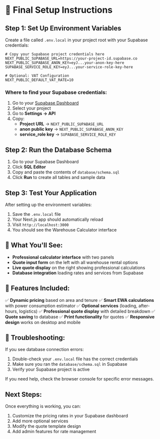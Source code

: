 # 🚀 Final Setup Instructions

## Step 1: Set Up Environment Variables

Create a file called `.env.local` in your project root with your Supabase credentials:

```env
# Copy your Supabase project credentials here
NEXT_PUBLIC_SUPABASE_URL=https://your-project-id.supabase.co
NEXT_PUBLIC_SUPABASE_ANON_KEY=eyJ...your-anon-key-here
SUPABASE_SERVICE_ROLE_KEY=eyJ...your-service-role-key-here

# Optional: VAT Configuration
NEXT_PUBLIC_DEFAULT_VAT_RATE=10
```

### Where to find your Supabase credentials:
1. Go to your [Supabase Dashboard](https://supabase.com/dashboard)
2. Select your project
3. Go to **Settings → API**
4. Copy:
   - **Project URL** → `NEXT_PUBLIC_SUPABASE_URL`
   - **anon public key** → `NEXT_PUBLIC_SUPABASE_ANON_KEY`
   - **service_role key** → `SUPABASE_SERVICE_ROLE_KEY`

## Step 2: Run the Database Schema

1. Go to your Supabase Dashboard
2. Click **SQL Editor**
3. Copy and paste the contents of `database/schema.sql`
4. Click **Run** to create all tables and sample data

## Step 3: Test Your Application

After setting up the environment variables:

1. Save the `.env.local` file
2. Your Next.js app should automatically reload
3. Visit `http://localhost:3000`
4. You should see the Warehouse Calculator interface

## 🎯 What You'll See:

- **Professional calculator interface** with two panels
- **Quote input form** on the left with all warehouse rental options
- **Live quote display** on the right showing professional calculations
- **Database integration** loading rates and services from Supabase

## 🔧 Features Included:

✅ **Dynamic pricing** based on area and tenure
✅ **Smart EWA calculations** with power consumption estimator
✅ **Optional services** (loading, after-hours, logistics)
✅ **Professional quote display** with detailed breakdown
✅ **Quote saving** to database
✅ **Print functionality** for quotes
✅ **Responsive design** works on desktop and mobile

## 🚨 Troubleshooting:

If you see database connection errors:
1. Double-check your `.env.local` file has the correct credentials
2. Make sure you ran the `database/schema.sql` in Supabase
3. Verify your Supabase project is active

If you need help, check the browser console for specific error messages.

## Next Steps:

Once everything is working, you can:
1. Customize the pricing rates in your Supabase dashboard
2. Add more optional services
3. Modify the quote template design
4. Add admin features for rate management


